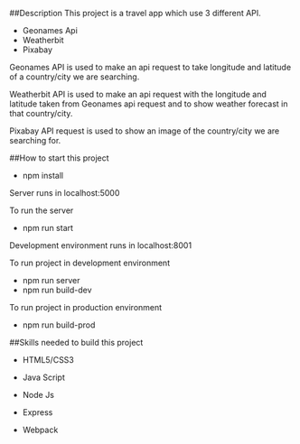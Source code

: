 ##Description
This project is a travel app which use 3 different API.
- Geonames Api
- Weatherbit
- Pixabay
 
Geonames API is used to make an api request to take longitude and latitude of a country/city we are searching.

Weatherbit API is used to make an api request with the longitude and latitude taken from Geonames api request
and to show weather forecast in that country/city.

Pixabay API request is used to show an image of the country/city we are searching for.

##How to start this project
- npm install

Server runs in localhost:5000

To run the server
- npm run start

Development environment runs in localhost:8001

To run project in development environment
- npm run server
- npm run build-dev

To run project in production environment
- npm run build-prod

##Skills needed to build this project
- HTML5/CSS3

- Java Script

- Node Js

- Express

- Webpack
